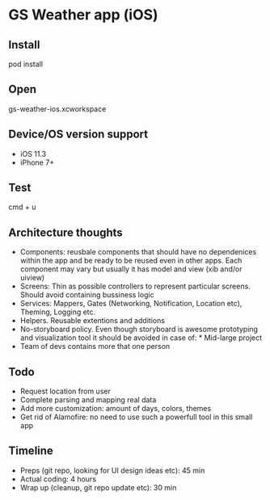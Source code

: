 # GS Weather app (iOS)

## Install
pod install

## Open
gs-weather-ios.xcworkspace

## Device/OS version support
- iOS 11.3
- iPhone 7+

## Test
cmd + u

## Architecture thoughts
* Components: reusbale components that should have no dependenices within the app and be ready to be reused even in other apps. Each component may vary but usually it has model and view (xib and/or uiview)
* Screens: Thin as possible controllers to represent particular screens. Should avoid containing bussiness logic
* Services: Mappers, Gates (Networking, Notification, Location etc), Theming, Logging etc. 
* Helpers. Reusable extentions and additions
* No-storyboard policy. Even though storyboard is awesome prototyping and visualization tool it should be avoided in case of:               *   Mid-large project 
*   Team of devs contains more that one person

## Todo
* Request location from user
* Complete parsing and mapping real data
* Add more customization: amount of days, colors, themes 
* Get rid of Alamofire: no need to use such a powerfull tool in this small app

## Timeline
- Preps (git repo, looking for UI design ideas etc): 45 min
- Actual coding: 4 hours
- Wrap up (cleanup, git repo update etc): 30 min
